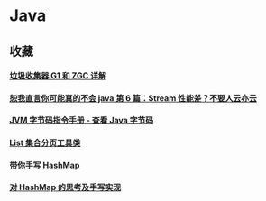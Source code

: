 # Java

## 收藏

#### [垃圾收集器 G1 和 ZGC 详解](https://blog.csdn.net/qq_41931364/article/details/107040928)

#### [恕我直言你可能真的不会 java 第 6 篇：Stream 性能差？不要人云亦云](https://www.cnblogs.com/zimug/p/13185904.html)

#### [JVM 字节码指令手册 - 查看 Java 字节码](https://www.136.la/jingpin/show-173679.html)

#### [List 集合分页工具类](https://www.jianshu.com/p/5267a69060ec)

#### [带你手写 HashMap](https://www.cnblogs.com/hkblogs/p/9151160.html)

#### [对 HashMap 的思考及手写实现](https://www.jianshu.com/p/b638f19aeb64)
